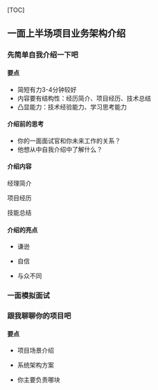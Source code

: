 [TOC]

## 一面上半场项目业务架构介绍

### 先简单自我介绍一下吧

#### 要点

- 简短有力3-4分钟较好
- 内容要有结构性：经历简介、项目经历、技术总结
- 凸显能力：技术经验能力、学习思考能力

#### 介绍前的思考

- 你的一面面试官和你未来工作的关系？
- 他想从中自我介绍中了解什么？

#### 介绍内容

经理简介

项目经历

技能总结

#### 介绍的亮点

- 谦逊

- 自信

- 与众不同

### 一面模拟面试

### 跟我聊聊你的项目吧

#### 要点

- 项目场景介绍

- 系统架构方案

- 你主要负责哪块
